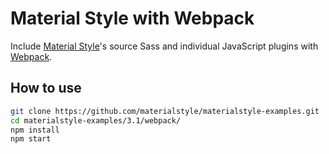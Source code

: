 # Material Style with Webpack

Include [Material Style](https://materialstyle.github.io)'s source Sass and individual JavaScript plugins with [Webpack](https://webpack.js.org).

## How to use

```sh
git clone https://github.com/materialstyle/materialstyle-examples.git
cd materialstyle-examples/3.1/webpack/
npm install
npm start
```
